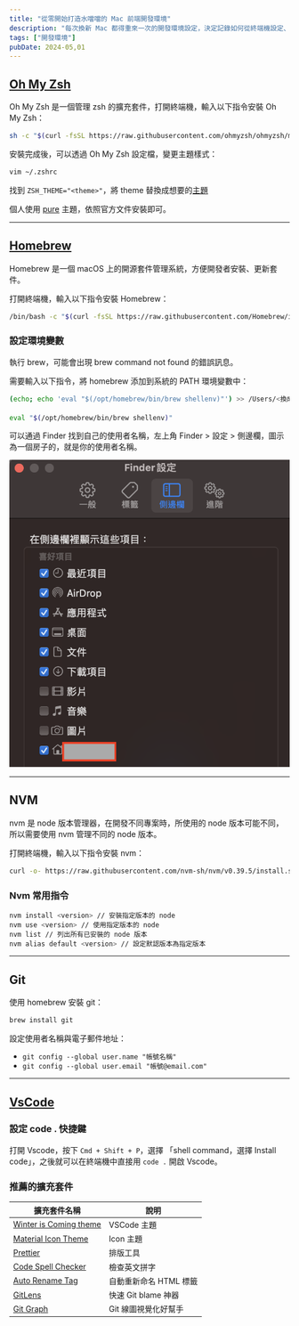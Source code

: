 ```yaml
---
title: "從零開始打造水噹噹的 Mac 前端開發環境"
description: "每次換新 Mac 都得重來一次的開發環境設定，決定記錄如何從終端機設定、Node 管理到 VSCode 外掛。"
tags: ["開發環境"]
pubDate: 2024-05,01
---
```


## <a href="https://ohmyz.sh/" target="_blank">Oh My Zsh</a>

Oh My Zsh 是一個管理 zsh 的擴充套件，打開終端機，輸入以下指令安裝 Oh My Zsh：

```zsh
sh -c "$(curl -fsSL https://raw.githubusercontent.com/ohmyzsh/ohmyzsh/master/tools/install.sh)"
```

安裝完成後，可以透過 Oh My Zsh 設定檔，變更主題樣式：

```zsh
vim ~/.zshrc
```

找到 `ZSH_THEME="<theme>"`，將 theme 替換成想要的[主題](https://github.com/ohmyzsh/ohmyzsh/wiki/Themes)

個人使用 [pure](https://github.com/sindresorhus/pure) 主題，依照官方文件安裝即可。

---

## <a href="https://brew.sh/" target="_blank">Homebrew</a>

Homebrew 是一個 macOS 上的開源套件管理系統，方便開發者安裝、更新套件。

打開終端機，輸入以下指令安裝 Homebrew：

```sh
/bin/bash -c "$(curl -fsSL https://raw.githubusercontent.com/Homebrew/install/HEAD/install.sh)"
```

### 設定環境變數

執行 brew，可能會出現 brew command not found 的錯誤訊息。

需要輸入以下指令，將 homebrew 添加到系統的 PATH 環境變數中：

```sh
(echo; echo 'eval "$(/opt/homebrew/bin/brew shellenv)"') >> /Users/<換成自己使用者名稱>/.zprofile

eval "$(/opt/homebrew/bin/brew shellenv)"
```

可以通過 Finder 找到自己的使用者名稱，左上角 Finder > 設定 > 側邊欄，圖示為一個房子的，就是你的使用者名稱。

![Username](./username.png)

---

## NVM

nvm 是 node 版本管理器，在開發不同專案時，所使用的 node 版本可能不同，所以需要使用 nvm 管理不同的 node 版本。

打開終端機，輸入以下指令安裝 nvm：

```sh
curl -o- https://raw.githubusercontent.com/nvm-sh/nvm/v0.39.5/install.sh | bash
```

### Nvm 常用指令

```sh
nvm install <version> // 安裝指定版本的 node
nvm use <version> // 使用指定版本的 node
nvm list // 列出所有已安裝的 node 版本
nvm alias default <version> // 設定默認版本為指定版本
```

---

## Git

使用 homebrew 安裝 git：

```sh
brew install git
```

設定使用者名稱與電子郵件地址：

- `git config --global user.name "帳號名稱"`
- `git config --global user.email "帳號@email.com"`

---

## <a href="https://code.visualstudio.com/" target="_blank">VsCode</a>

### 設定 code . 快捷鍵

打開 Vscode，按下 `Cmd + Shift + P`，選擇 「shell command，選擇 Install code」，之後就可以在終端機中直接用 `code .` 開啟 Vscode。

### 推薦的擴充套件

| 擴充套件名稱                                                                                                    | 說明                   |
| --------------------------------------------------------------------------------------------------------------- | ---------------------- |
| [Winter is Coming theme](https://marketplace.visualstudio.com/items?itemName=johnpapa.winteriscoming)           | VSCode 主題            |
| [Material Icon Theme](https://marketplace.visualstudio.com/items?itemName=PKief.material-icon-theme)            | Icon 主題              |
| [Prettier](https://marketplace.visualstudio.com/items?itemName=esbenp.prettier-vscode)                          | 排版工具               |
| [Code Spell Checker](https://marketplace.visualstudio.com/items?itemName=streetsidesoftware.code-spell-checker) | 檢查英文拼字           |
| [Auto Rename Tag](https://marketplace.visualstudio.com/items?itemName=formulahendry.auto-rename-tag)            | 自動重新命名 HTML 標籤 |
| [GitLens](https://marketplace.visualstudio.com/items?itemName=eamodio.gitlens)                                  | 快速 Git blame 神器    |
| [Git Graph](https://marketplace.visualstudio.com/items?itemName=mhutchie.git-graph)                             | Git 線圖視覺化好幫手   |
